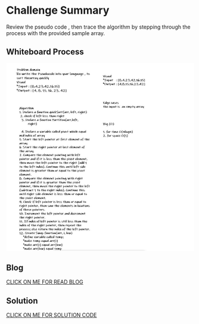 # Challenge Summary

Review the pseudo code , then trace the algorithm by stepping through the process with the provided sample array.<br>


  ## Whiteboard Process

![img](./img/quickSort.JPG)


## Blog

[CLICK ON ME FOR READ BLOG](./blog.md)


## Solution

[CLICK ON ME FOR SOLUTION CODE](./quickSort.js)

